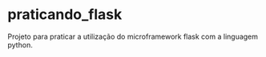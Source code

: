 # praticando_flask
Projeto para praticar a utilização do microframework flask com a linguagem python.
